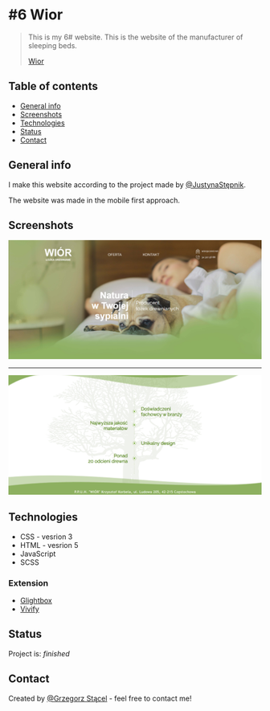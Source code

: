 # #6 Wior
> This is my 6# website.
> This is the website of the manufacturer of sleeping beds.
>
> [Wior](http://provo.webd.pro/wior/index.html)


## Table of contents
* [General info](#general-info)
* [Screenshots](#screenshots)
* [Technologies](#technologies)
* [Status](#status)
* [Contact](#contact)

## General info
I make this website according to the project made by [@JustynaStępnik](mailto:justyna.stepnik@gmail.com).

The website was made in the mobile first approach.

## Screenshots
![Example screenshot](./img_readme/1.png)

***

![Example screenshot](./img_readme/2.png)

## Technologies
* CSS - vesrion 3
* HTML - vesrion 5
* JavaScript
* SCSS

### Extension
* [Glightbox](https://biati-digital.github.io/glightbox/)
* [Vivify](http://vivify.mkcreative.cz/)

## Status
Project is: _finished_

## Contact
Created by [@Grzegorz Stącel](mailto:stacelgrzegorz@gmail.com) - feel free to contact me!
